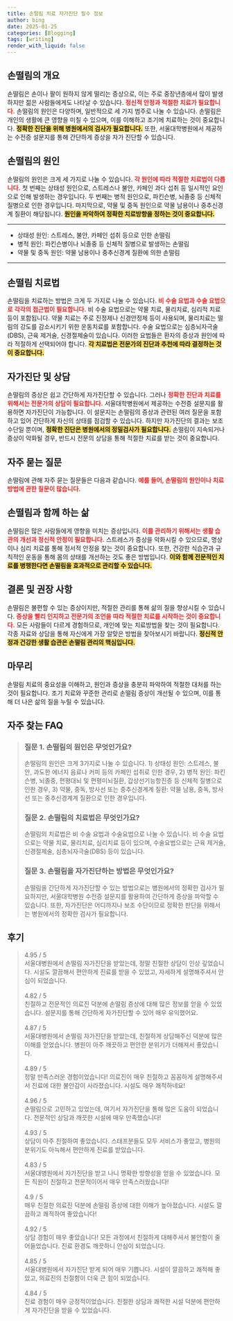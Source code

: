 ```yaml
---
title: 손떨림 치료 자가진단 필수 정보
author: bing
date: 2025-01-25
categories: [Blogging]
tags: [writing]
render_with_liquid: false
---
```



<h2 id='손떨림의 개요'>손떨림의 개요</h2>

<p>손떨림은 손이나 팔이 원하지 않게 떨리는 증상으로, 이는 주로 중장년층에서 많이 발생하지만 젊은 사람들에게도 나타날 수 있습니다. <b><span style="color: #ee2323;">정신적 안정과 적절한 치료가 필요합니다.</span></b> 손떨림의 원인은 다양하며, 일반적으로 세 가지 범주로 나눌 수 있습니다. 손떨림은 개인의 생활에 큰 영향을 미칠 수 있으며, 이를 이해하고 조기에 치료하는 것이 중요합니다. <b><span style="background-color: #ffe066;">정확한 진단을 위해 병원에서의 검사가 필요합니다.</span></b> 또한, 서울대학병원에서 제공하는 수전증 설문지를 통해 간단하게 증상을 자가 진단할 수 있습니다.</p>

<h2 id='손떨림의 원인'>손떨림의 원인</h2>

<p>손떨림의 원인은 크게 세 가지로 나눌 수 있습니다. <b><span style="color: #ee2323;">각 원인에 따라 적절한 치료법이 다릅니다.</span></b> 첫 번째는 상태성 원인으로, 스트레스나 불안, 카페인 과다 섭취 등 일시적인 요인으로 인해 발생하는 경우입니다. 두 번째는 병적 원인으로, 파킨슨병, 뇌졸중 등 신체적 질병으로 인한 경우입니다. 마지막으로, 약물 및 중독 원인으로 약물 남용이나 중추신경계 질환이 해당됩니다. <b><span style="background-color: #ffe066;">원인을 파악하여 정확한 치료방향을 정하는 것이 중요합니다.</span></b></p>

<hr />

<ul>
    <li>상태성 원인: 스트레스, 불안, 카페인 섭취 등으로 인한 손떨림</li>
    <li>병적 원인: 파킨슨병이나 뇌졸중 등 신체적 질병으로 발생하는 손떨림</li>
    <li>약물 및 중독 원인: 약물 남용이나 중추신경계 질환에 의한 손떨림</li>
</ul>

<hr />

<h2 id='손떨림 치료법'>손떨림 치료법</h2>

<p>손떨림을 치료하는 방법은 크게 두 가지로 나눌 수 있습니다. <b><span style="color: #ee2323;">비 수술 요법과 수술 요법으로 각각의 접근법이 필요합니다.</span></b> 비 수술 요법으로는 약물 치료, 물리치료, 심리적 치료 등이 포함됩니다. 약물 치료는 주로 진정제나 신경안정제 등이 사용되며, 물리치료는 떨림의 강도를 감소시키기 위한 운동치료를 포함합니다. 수술 요법으로는 심층뇌자극술(DBS), 근육 제거술, 신경절제술이 있습니다. 이러한 요법들은 환자의 증상과 원인에 따라 적절하게 선택되어야 합니다. <b><span style="background-color: #ffe066;">각 치료법은 전문가의 진단과 추천에 따라 결정하는 것이 중요합니다.</span></b></p>

<h2 id='자가진단 및 상담'>자가진단 및 상담</h2>

<p>손떨림의 증상은 쉽고 간단하게 자가진단할 수 있습니다. 그러나 <b><span style="color: #ee2323;">정확한 진단과 치료를 위해서는 전문가의 상담이 필요합니다.</span></b> 서울대학병원에서 제공하는 수전증 설문지를 활용하면 자가진단이 가능합니다. 이 설문지는 손떨림의 증상과 관련된 여러 질문을 포함하고 있어 간단하게 자신의 상태를 점검할 수 있습니다. 하지만 자가진단의 결과는 보조 수단일 뿐이며, <b><span style="background-color: #ffe066;">정확한 진단은 병원에서의 정밀검사가 필요합니다.</span></b> 손떨림이 지속되거나 증상이 악화될 경우, 반드시 전문의 상담을 통해 적절한 치료를 받는 것이 중요합니다.</p>

<h2 id='자주 묻는 질문'>자주 묻는 질문</h2>

<p>손떨림에 관해 자주 묻는 질문들은 다음과 같습니다. <b><span style="color: #ee2323;">예를 들어, 손떨림의 원인이나 치료방법에 관한 질문이 많습니다.</span></b></p>

<h2 id='손떨림과 함께 하는 삶'>손떨림과 함께 하는 삶</h2>

<p>손떨림은 많은 사람들에게 영향을 미치는 증상입니다. <b><span style="color: #ee2323;">이를 관리하기 위해서는 생활 습관의 개선과 정신적 안정이 필요합니다.</span></b> 스트레스가 증상을 악화시킬 수 있으므로, 명상이나 심리 치료를 통해 정서적 안정을 찾는 것이 중요합니다. 또한, 건강한 식습관과 규칙적인 운동을 통해 몸의 상태를 개선하는 것도 좋은 방법입니다. <b><span style="background-color: #ffe066;">이와 함께 전문적인 치료를 병행한다면 손떨림을 효과적으로 관리할 수 있습니다.</span></b></p>

<h2 id='결론 및 권장 사항'>결론 및 권장 사항</h2>

<p>손떨림은 불편할 수 있는 증상이지만, 적절한 관리를 통해 삶의 질을 향상시킬 수 있습니다. <b><span style="color: #ee2323;">증상을 빨리 인지하고 전문가의 조언을 따라 적절한 치료를 시작하는 것이 중요합니다.</span></b> 모든 사람들이 다르게 경험하므로, 개인에 맞는 치료방법을 찾는 것이 필요합니다. 각종 자료와 상담을 통해 자신에게 가장 알맞은 방법을 찾아보시기 바랍니다. <b><span style="background-color: #ffe066;">정신적 안정과 건강한 생활 습관은 손떨림 관리의 핵심입니다.</span></b></p>

<h2 id='마무리'>마무리</h2>

<p>손떨림 치료의 중요성을 이해하고, 원인과 증상을 충분히 파악하여 적절한 대처를 하는 것이 필요합니다. 조기 치료와 꾸준한 관리로 손떨림 증상이 개선될 수 있으며, 이를 통해 더 나은 삶의 질을 누릴 수 있습니다. </p>


<h2 id='자주_찾는_FAQ'>자주 찾는 FAQ</h2>
<div itemscope="" itemtype="https://schema.org/FAQPage"> 
<blockquote> 
<div itemscope="" itemprop="mainEntity" itemtype="https://schema.org/Question"> 
<h3 itemprop="name">질문 1. 손떨림의 원인은 무엇인가요?</h3> 
<div itemscope="" itemprop="acceptedAnswer" itemtype="https://schema.org/Answer"> 
<span itemprop="text"> 
<p>손떨림의 원인은 크게 3가지로 나눌 수 있습니다. 1) 상태성 원인: 스트레스, 불안, 과도한 에너지 음료나 커피 등의 카페인 섭취로 인한 경우, 2) 병적 원인: 파킨슨병, 뇌졸중, 편평대뇌 및 편평미뇌질환, 갑상선기능항진증 등 신체적 질병으로 인한 경우, 3) 약물, 중독, 방사선 또는 중추신경계계 질환: 약물 남용, 중독, 방사선 또는 중추신경계계 질환으로 인한 경우입니다.</p> 
</span> 
</div> 
</div> 

<div itemscope="" itemprop="mainEntity" itemtype="https://schema.org/Question"> 
<h3 itemprop="name">질문 2. 손떨림의 치료법은 무엇인가요?</h3> 
<div itemscope="" itemprop="acceptedAnswer" itemtype="https://schema.org/Answer"> 
<span itemprop="text"> 
<p>손떨림의 치료법은 비 수술 요법과 수술요법으로 나눌 수 있습니다. 비 수술 요법으로는 약물 치료, 물리치료, 심리치료 등이 있으며, 수술요법으로는 근육 제거술, 신경절제술, 심층뇌자극술(DBS) 등이 있습니다.</p> 
</span> 
</div> 
</div> 

<div itemscope="" itemprop="mainEntity" itemtype="https://schema.org/Question"> 
<h3 itemprop="name">질문 3. 손떨림을 자가진단하는 방법은 무엇인가요?</h3> 
<div itemscope="" itemprop="acceptedAnswer" itemtype="https://schema.org/Answer"> 
<span itemprop="text"> 
<p>손떨림을 간단하게 자가진단할 수 있는 방법으로는 병원에서의 정확한 검사가 필요하지만, 서울대학병원 수전증 설문지를 활용하여 간단하게 증상을 파악할 수 있습니다. 또한, 자가진단은 어디까지나 보조 수단이므로 정확한 판단을 위해서는 병원에서의 정확한 검사가 필요합니다.</p> 
</span> 
</div> 
</div> 
</blockquote> 
</div>
<h2 id='후기'>후기</h2>
<div itemscope itemtype="https://schema.org/Product">
  <blockquote>
  <div itemprop="review" itemscope itemtype="https://schema.org/Review">
      <div itemprop="reviewRating" itemscope itemtype="https://schema.org/Rating"> <span itemprop="ratingValue">4.95</span> / <span itemprop="bestRating">5</span> </div>
      <span itemprop="reviewBody">서울대병원에서 손떨림 자가진단을 받았는데, 정말 친절한 상담이 인상 깊었습니다. 시설도 깔끔해서 편안하게 진료를 받을 수 있었고, 자세하게 설명해주셔서 안심이 되었습니다.</span>
  </div>
  <br>
  <div itemprop="review" itemscope itemtype="https://schema.org/Review">
      <div itemprop="reviewRating" itemscope itemtype="https://schema.org/Rating"> <span itemprop="ratingValue">4.82</span> / <span itemprop="bestRating">5</span> </div>
      <span itemprop="reviewBody">친절하고 전문적인 의료진 덕분에 손떨림 증상에 대해 많은 정보를 얻을 수 있었습니다. 설문지를 통해 간단하게 자가진단할 수 있어 매우 유익했어요.</span>
  </div>
  <br>
  <div itemprop="review" itemscope itemtype="https://schema.org/Review">
      <div itemprop="reviewRating" itemscope itemtype="https://schema.org/Rating"> <span itemprop="ratingValue">4.87</span> / <span itemprop="bestRating">5</span> </div>
      <span itemprop="reviewBody">서울대병원에서 손떨림 자가진단을 받았는데, 친절하게 상담해주신 덕분에 많은 이해를 얻었습니다. 병원이 아주 깨끗하고 편안한 분위기가 더해져서 좋았습니다.</span>
  </div>
  <br>
  <div itemprop="review" itemscope itemtype="https://schema.org/Review">
      <div itemprop="reviewRating" itemscope itemtype="https://schema.org/Rating"> <span itemprop="ratingValue">4.89</span> / <span itemprop="bestRating">5</span> </div>
      <span itemprop="reviewBody">정말 만족스러운 경험이었습니다! 의료진이 매우 친절하고 꼼꼼하게 설명해주셔서 진료에 대한 불안감이 사라졌습니다. 시설도 매우 쾌적하네요!</span>
  </div>
  <br>
  <div itemprop="review" itemscope itemtype="https://schema.org/Review">
      <div itemprop="reviewRating" itemscope itemtype="https://schema.org/Rating"> <span itemprop="ratingValue">4.96</span> / <span itemprop="bestRating">5</span> </div>
      <span itemprop="reviewBody">손떨림으로 고민하고 있었는데, 여기서 자가진단을 통해 많은 도움이 되었습니다. 전문적인 상담과 깨끗한 시설에 매우 만족했습니다!</span>
  </div>
  <br>
  <div itemprop="review" itemscope itemtype="https://schema.org/Review">
      <div itemprop="reviewRating" itemscope itemtype="https://schema.org/Rating"> <span itemprop="ratingValue">4.93</span> / <span itemprop="bestRating">5</span> </div>
      <span itemprop="reviewBody">상담이 아주 친절하여 좋았습니다. 스태프분들도 모두 서비스가 좋았고, 병원의 분위기도 아늑해서 편안하게 진료를 받았습니다.</span>
  </div>
  <br>
  <div itemprop="review" itemscope itemtype="https://schema.org/Review">
      <div itemprop="reviewRating" itemscope itemtype="https://schema.org/Rating"> <span itemprop="ratingValue">4.83</span> / <span itemprop="bestRating">5</span> </div>
      <span itemprop="reviewBody">서울대병원에서 자가진단을 받고 나니 명확한 방향성을 얻을 수 있었습니다. 모든 직원이 친절하고 전문적이어서 매우 만족스러웠습니다!</span>
  </div>
  <br>
  <div itemprop="review" itemscope itemtype="https://schema.org/Review">
      <div itemprop="reviewRating" itemscope itemtype="https://schema.org/Rating"> <span itemprop="ratingValue">4.9</span> / <span itemprop="bestRating">5</span> </div>
      <span itemprop="reviewBody">매우 친절한 의료진 덕분에 손떨림 증상에 대한 이해가 높아졌습니다. 시설도 깔끔하고 쾌적하여 좋았습니다!</span>
  </div>
  <br>
  <div itemprop="review" itemscope itemtype="https://schema.org/Review">
      <div itemprop="reviewRating" itemscope itemtype="https://schema.org/Rating"> <span itemprop="ratingValue">4.92</span> / <span itemprop="bestRating">5</span> </div>
      <span itemprop="reviewBody">상담 경험이 매우 좋았습니다! 모든 과정에서 친절하게 대해주셔서 불안함이 줄어들었습니다. 진료 환경도 깨끗하니 안심이 되었습니다.</span>
  </div>
  <br>
  <div itemprop="review" itemscope itemtype="https://schema.org/Review">
      <div itemprop="reviewRating" itemscope itemtype="https://schema.org/Rating"> <span itemprop="ratingValue">4.85</span> / <span itemprop="bestRating">5</span> </div>
      <span itemprop="reviewBody">서울대병원에서 자가진단 받게 되어 매우 기쁩니다. 시설이 깔끔하고 쾌적해 좋았고, 의료진의 친절함이 더욱 큰 힘이 되었습니다.</span>
  </div>
  <br>
  <div itemprop="review" itemscope itemtype="https://schema.org/Review">
      <div itemprop="reviewRating" itemscope itemtype="https://schema.org/Rating"> <span itemprop="ratingValue">4.84</span> / <span itemprop="bestRating">5</span> </div>
      <span itemprop="reviewBody">진료 경험이 매우 긍정적이었습니다. 친절한 상담과 쾌적한 시설 덕분에 편안하게 자가진단을 받을 수 있었습니다.</span>
  </div>
  </blockquote>
</div>
